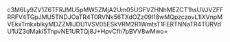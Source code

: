 c3M6Ly9ZV1Z6TFRJMU5pMW5ZMjA2Um05UGFVZHNhMEZCT1hsUVJVZFFRRFV4TGpJMU5TNDJOaTR4T0RVNk56TXdOZz09I18wMQpzczovL1lXVnpMVEkxTmkxblkyMDZZMlJDU1VSV05ESkVRM2R1WmtsT1FERTNNaTR4TURVdU1UZ3dMakl5TnpvNE1URTQj8J+HpvCfh7pBVV8wMwo=
